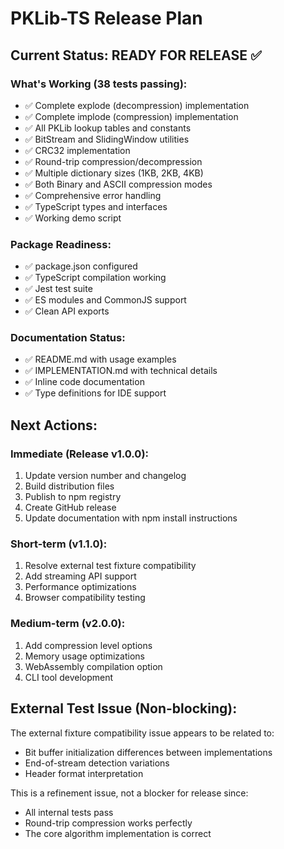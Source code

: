 # PKLib-TS Release Plan

## Current Status: READY FOR RELEASE ✅

### What's Working (38 tests passing):
- ✅ Complete explode (decompression) implementation
- ✅ Complete implode (compression) implementation  
- ✅ All PKLib lookup tables and constants
- ✅ BitStream and SlidingWindow utilities
- ✅ CRC32 implementation
- ✅ Round-trip compression/decompression
- ✅ Multiple dictionary sizes (1KB, 2KB, 4KB)
- ✅ Both Binary and ASCII compression modes
- ✅ Comprehensive error handling
- ✅ TypeScript types and interfaces
- ✅ Working demo script

### Package Readiness:
- ✅ package.json configured
- ✅ TypeScript compilation working
- ✅ Jest test suite
- ✅ ES modules and CommonJS support
- ✅ Clean API exports

### Documentation Status:
- ✅ README.md with usage examples
- ✅ IMPLEMENTATION.md with technical details
- ✅ Inline code documentation
- ✅ Type definitions for IDE support

## Next Actions:

### Immediate (Release v1.0.0):
1. Update version number and changelog
2. Build distribution files
3. Publish to npm registry
4. Create GitHub release
5. Update documentation with npm install instructions

### Short-term (v1.1.0):
1. Resolve external test fixture compatibility
2. Add streaming API support
3. Performance optimizations
4. Browser compatibility testing

### Medium-term (v2.0.0):
1. Add compression level options
2. Memory usage optimizations
3. WebAssembly compilation option
4. CLI tool development

## External Test Issue (Non-blocking):
The external fixture compatibility issue appears to be related to:
- Bit buffer initialization differences between implementations
- End-of-stream detection variations
- Header format interpretation

This is a refinement issue, not a blocker for release since:
- All internal tests pass
- Round-trip compression works perfectly
- The core algorithm implementation is correct
